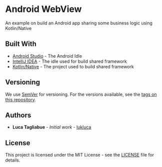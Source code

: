 # Android WebView

An example on build an Android app sharing some business logic using Kotlin/Native

## Built With

* [Android Studio](https://developer.android.com/studio) - The Android Idle
* [IntelliJ IDEA](https://www.jetbrains.com/idea/) - The idle used for build shared framework  
* [Kotlin/Native](https://kotlinlang.org/docs/reference/native-overview.html) - The project used to build shared framework  

## Versioning

We use [SemVer](http://semver.org/) for versioning. For the versions available, see the [tags on this repository](https://github.com/lukluca/webview-android/tags). 

## Authors

* **Luca Tagliabue** - *Initial work* - [lukluca](https://github.com/lukluca)


## License

This project is licensed under the MIT License - see the [LICENSE](https://github.com/lukluca/webview-android/blob/master/LICENSE) file for details.
